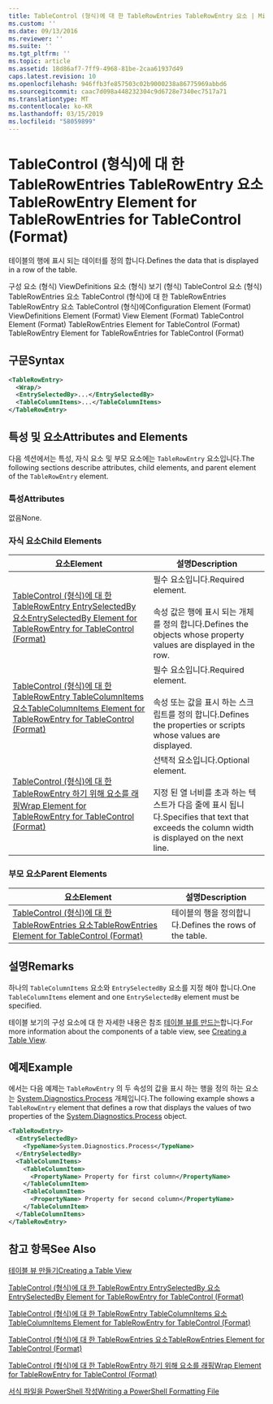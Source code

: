 ```yaml
---
title: TableControl (형식)에 대 한 TableRowEntries TableRowEntry 요소 | Microsoft Docs
ms.custom: ''
ms.date: 09/13/2016
ms.reviewer: ''
ms.suite: ''
ms.tgt_pltfrm: ''
ms.topic: article
ms.assetid: 18d86af7-7ff9-4968-81be-2caa61937d49
caps.latest.revision: 10
ms.openlocfilehash: 946ffb3fe857503c02b9000238a86775969abbd6
ms.sourcegitcommit: caac7d098a448232304c9d6728e7340ec7517a71
ms.translationtype: MT
ms.contentlocale: ko-KR
ms.lasthandoff: 03/15/2019
ms.locfileid: "58059899"
---
```

# <a name="tablerowentry-element-for-tablerowentries-for-tablecontrol-format"></a><span data-ttu-id="ecf81-102">TableControl (형식)에 대 한 TableRowEntries TableRowEntry 요소</span><span class="sxs-lookup"><span data-stu-id="ecf81-102">TableRowEntry Element for TableRowEntries for TableControl (Format)</span></span>

<span data-ttu-id="ecf81-103">테이블의 행에 표시 되는 데이터를 정의 합니다.</span><span class="sxs-lookup"><span data-stu-id="ecf81-103">Defines the data that is displayed in a row of the table.</span></span>

<span data-ttu-id="ecf81-104">구성 요소 (형식) ViewDefinitions 요소 (형식) 보기 (형식) TableControl 요소 (형식) TableRowEntries 요소 TableControl (형식)에 대 한 TableRowEntries TableRowEntry 요소 TableControl (형식)에</span><span class="sxs-lookup"><span data-stu-id="ecf81-104">Configuration Element (Format) ViewDefinitions Element (Format) View Element (Format) TableControl Element (Format) TableRowEntries Element for TableControl (Format) TableRowEntry Element for TableRowEntries for TableControl (Format)</span></span>

## <a name="syntax"></a><span data-ttu-id="ecf81-105">구문</span><span class="sxs-lookup"><span data-stu-id="ecf81-105">Syntax</span></span>

```xml
<TableRowEntry>
  <Wrap/>
  <EntrySelectedBy>...</EntrySelectedBy>
  <TableColumnItems>...</TableColumnItems>
</TableRowEntry>
```

## <a name="attributes-and-elements"></a><span data-ttu-id="ecf81-106">특성 및 요소</span><span class="sxs-lookup"><span data-stu-id="ecf81-106">Attributes and Elements</span></span>

<span data-ttu-id="ecf81-107">다음 섹션에서는 특성, 자식 요소 및 부모 요소에는 `TableRowEntry` 요소입니다.</span><span class="sxs-lookup"><span data-stu-id="ecf81-107">The following sections describe attributes, child elements, and parent element of the `TableRowEntry` element.</span></span>

### <a name="attributes"></a><span data-ttu-id="ecf81-108">특성</span><span class="sxs-lookup"><span data-stu-id="ecf81-108">Attributes</span></span>

<span data-ttu-id="ecf81-109">없음</span><span class="sxs-lookup"><span data-stu-id="ecf81-109">None.</span></span>

### <a name="child-elements"></a><span data-ttu-id="ecf81-110">자식 요소</span><span class="sxs-lookup"><span data-stu-id="ecf81-110">Child Elements</span></span>

|<span data-ttu-id="ecf81-111">요소</span><span class="sxs-lookup"><span data-stu-id="ecf81-111">Element</span></span>|<span data-ttu-id="ecf81-112">설명</span><span class="sxs-lookup"><span data-stu-id="ecf81-112">Description</span></span>|
|-------------|-----------------|
|[<span data-ttu-id="ecf81-113">TableControl (형식)에 대 한 TableRowEntry EntrySelectedBy 요소</span><span class="sxs-lookup"><span data-stu-id="ecf81-113">EntrySelectedBy Element for TableRowEntry for TableControl (Format)</span></span>](./entryselectedby-element-for-tablerowentry-for-tablecontrol-format.md)|<span data-ttu-id="ecf81-114">필수 요소입니다.</span><span class="sxs-lookup"><span data-stu-id="ecf81-114">Required element.</span></span><br /><br /> <span data-ttu-id="ecf81-115">속성 값은 행에 표시 되는 개체를 정의 합니다.</span><span class="sxs-lookup"><span data-stu-id="ecf81-115">Defines the objects whose property values are displayed in the row.</span></span>|
|[<span data-ttu-id="ecf81-116">TableControl (형식)에 대 한 TableRowEntry TableColumnItems 요소</span><span class="sxs-lookup"><span data-stu-id="ecf81-116">TableColumnItems Element for TableRowEntry for TableControl (Format)</span></span>](./tablecolumnitems-element-for-tablerowentry-for-tablecontrol-format.md)|<span data-ttu-id="ecf81-117">필수 요소입니다.</span><span class="sxs-lookup"><span data-stu-id="ecf81-117">Required element.</span></span><br /><br /> <span data-ttu-id="ecf81-118">속성 또는 값을 표시 하는 스크립트를 정의 합니다.</span><span class="sxs-lookup"><span data-stu-id="ecf81-118">Defines the properties or scripts whose values are displayed.</span></span>|
|[<span data-ttu-id="ecf81-119">TableControl (형식)에 대 한 TableRowEntry 하기 위해 요소를 래핑</span><span class="sxs-lookup"><span data-stu-id="ecf81-119">Wrap Element for TableRowEntry for TableControl (Format)</span></span>](./wrap-element-for-tablerowentry-for-tablecontrol-format.md)|<span data-ttu-id="ecf81-120">선택적 요소입니다.</span><span class="sxs-lookup"><span data-stu-id="ecf81-120">Optional element.</span></span><br /><br /> <span data-ttu-id="ecf81-121">지정 된 열 너비를 초과 하는 텍스트가 다음 줄에 표시 됩니다.</span><span class="sxs-lookup"><span data-stu-id="ecf81-121">Specifies that text that exceeds the column width is displayed on the next line.</span></span>|

### <a name="parent-elements"></a><span data-ttu-id="ecf81-122">부모 요소</span><span class="sxs-lookup"><span data-stu-id="ecf81-122">Parent Elements</span></span>

|<span data-ttu-id="ecf81-123">요소</span><span class="sxs-lookup"><span data-stu-id="ecf81-123">Element</span></span>|<span data-ttu-id="ecf81-124">설명</span><span class="sxs-lookup"><span data-stu-id="ecf81-124">Description</span></span>|
|-------------|-----------------|
|[<span data-ttu-id="ecf81-125">TableControl (형식)에 대 한 TableRowEntries 요소</span><span class="sxs-lookup"><span data-stu-id="ecf81-125">TableRowEntries Element for TableControl (Format)</span></span>](./tablerowentries-element-for-tablecontrol-format.md)|<span data-ttu-id="ecf81-126">테이블의 행을 정의합니다.</span><span class="sxs-lookup"><span data-stu-id="ecf81-126">Defines the rows of the table.</span></span>|

## <a name="remarks"></a><span data-ttu-id="ecf81-127">설명</span><span class="sxs-lookup"><span data-stu-id="ecf81-127">Remarks</span></span>

<span data-ttu-id="ecf81-128">하나의 `TableColumnItems` 요소와 `EntrySelectedBy` 요소를 지정 해야 합니다.</span><span class="sxs-lookup"><span data-stu-id="ecf81-128">One `TableColumnItems` element and one `EntrySelectedBy` element must be specified.</span></span>

<span data-ttu-id="ecf81-129">테이블 보기의 구성 요소에 대 한 자세한 내용은 참조 [테이블 뷰를 만드는](./creating-a-table-view.md)합니다.</span><span class="sxs-lookup"><span data-stu-id="ecf81-129">For more information about the components of a table view, see [Creating a Table View](./creating-a-table-view.md).</span></span>

## <a name="example"></a><span data-ttu-id="ecf81-130">예제</span><span class="sxs-lookup"><span data-stu-id="ecf81-130">Example</span></span>

<span data-ttu-id="ecf81-131">에서는 다음 예제는 `TableRowEntry` 의 두 속성의 값을 표시 하는 행을 정의 하는 요소는 [System.Diagnostics.Process](/dotnet/api/System.Diagnostics.Process) 개체입니다.</span><span class="sxs-lookup"><span data-stu-id="ecf81-131">The following example shows a `TableRowEntry` element that defines a row that displays the values of two properties of the [System.Diagnostics.Process](/dotnet/api/System.Diagnostics.Process) object.</span></span>

```xml
<TableRowEntry>
  <EntrySelectedBy>
    <TypeName>System.Diagnostics.Process</TypeName>
  </EntrySelectedBy>
  <TableColumnItems>
    <TableColumnItem>
      <PropertyName> Property for first column</PropertyName>
    </TableColumnItem>
    <TableColumnItem>
      <PropertyName> Property for second column</PropertyName>
    </TableColumnItem>
  </TableColumnItems>
</TableRowEntry>
```

## <a name="see-also"></a><span data-ttu-id="ecf81-132">참고 항목</span><span class="sxs-lookup"><span data-stu-id="ecf81-132">See Also</span></span>

[<span data-ttu-id="ecf81-133">테이블 뷰 만들기</span><span class="sxs-lookup"><span data-stu-id="ecf81-133">Creating a Table View</span></span>](./creating-a-table-view.md)

[<span data-ttu-id="ecf81-134">TableControl (형식)에 대 한 TableRowEntry EntrySelectedBy 요소</span><span class="sxs-lookup"><span data-stu-id="ecf81-134">EntrySelectedBy Element for TableRowEntry for TableControl (Format)</span></span>](./entryselectedby-element-for-tablerowentry-for-tablecontrol-format.md)

[<span data-ttu-id="ecf81-135">TableControl (형식)에 대 한 TableRowEntry TableColumnItems 요소</span><span class="sxs-lookup"><span data-stu-id="ecf81-135">TableColumnItems Element for TableRowEntry for TableControl (Format)</span></span>](./tablecolumnitems-element-for-tablerowentry-for-tablecontrol-format.md)

[<span data-ttu-id="ecf81-136">TableControl (형식)에 대 한 TableRowEntries 요소</span><span class="sxs-lookup"><span data-stu-id="ecf81-136">TableRowEntries Element for TableControl (Format)</span></span>](./tablerowentries-element-for-tablecontrol-format.md)

[<span data-ttu-id="ecf81-137">TableControl (형식)에 대 한 TableRowEntry 하기 위해 요소를 래핑</span><span class="sxs-lookup"><span data-stu-id="ecf81-137">Wrap Element for TableRowEntry for TableControl (Format)</span></span>](./wrap-element-for-tablerowentry-for-tablecontrol-format.md)

[<span data-ttu-id="ecf81-138">서식 파일을 PowerShell 작성</span><span class="sxs-lookup"><span data-stu-id="ecf81-138">Writing a PowerShell Formatting File</span></span>](./writing-a-powershell-formatting-file.md)
